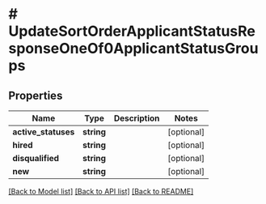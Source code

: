 # # UpdateSortOrderApplicantStatusResponseOneOf0ApplicantStatusGroups

## Properties

Name | Type | Description | Notes
------------ | ------------- | ------------- | -------------
**active_statuses** | **string** |  | [optional]
**hired** | **string** |  | [optional]
**disqualified** | **string** |  | [optional]
**new** | **string** |  | [optional]

[[Back to Model list]](../../README.md#models) [[Back to API list]](../../README.md#endpoints) [[Back to README]](../../README.md)
